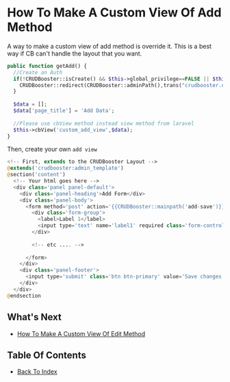 # How To Make A Custom View Of Add Method

A way to make a custom view of add method is override it. This is a best way if CB can't handle the layout that you want.

```php
public function getAdd() {
  //Create an Auth
  if(!CRUDBooster::isCreate() && $this->global_privilege==FALSE || $this->button_add==FALSE) {    
    CRUDBooster::redirect(CRUDBooster::adminPath(),trans("crudbooster.denied_access"));
  }
  
  $data = [];
  $data['page_title'] = 'Add Data';
  
  //Please use cbView method instead view method from laravel
  $this->cbView('custom_add_view',$data);
}
```

Then, create your own `add view`

```php
<!-- First, extends to the CRUDBooster Layout -->
@extends('crudbooster:admin_template')
@section('content')
  <!-- Your html goes here -->
  <div class='panel panel-default'>
    <div class='panel-heading'>Add Form</div>
    <div class='panel-body'>
      <form method='post' action='{{CRUDBooster::mainpath('add-save')}}'>
        <div class='form-group'>
          <label>Label 1</label>
          <input type='text' name='label1' required class='form-control'/>
        </div>
         
        <!-- etc .... -->
        
      </form>
    </div>
    <div class='panel-footer'>
      <input type='submit' class='btn btn-primary' value='Save changes'/>
    </div>
  </div>
@endsection
```
## What's Next
- [How To Make A Custom View Of Edit Method](./how-to-custom-edit-view.md)

## Table Of Contents
- [Back To Index](./index.md)